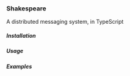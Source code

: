 ### Shakespeare

A distributed messaging system, in TypeScript

##### Installation


##### Usage


##### Examples

